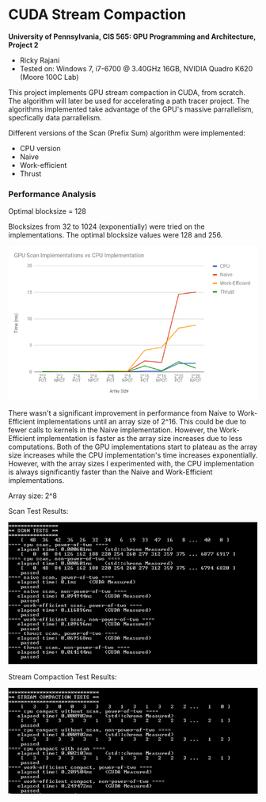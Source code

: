 CUDA Stream Compaction
======================

**University of Pennsylvania, CIS 565: GPU Programming and Architecture, Project 2**

* Ricky Rajani
* Tested on: Windows 7, i7-6700 @ 3.40GHz 16GB, NVIDIA Quadro K620 (Moore 100C Lab)

This project implements GPU stream compaction in CUDA, from scratch. The algorithm will later be used for accelerating a path tracer project. The algorithms implemented take advantage of the GPU's massive parrallelism, specfically data parrallelism.

Different versions of the Scan (Prefix Sum) algorithm were implemented:
- CPU version
- Naive
- Work-efficient
- Thrust

### Performance Analysis

Optimal blocksize = 128

Blocksizes from 32 to 1024 (exponentially) were tried on the implementations. The optimal blocksize values were 128 and 256.

![](img/graph-comp.PNG)

There wasn't a significant improvement in performance from Naive to Work-Efficient implementations until an array size of 2^16. This could be due to fewer calls to kernels in the Naive implementation. However, the Work-Efficient implementation is faster as the array size increases due to less computations. Both of the GPU implementations start to plateau as the array size increases while the CPU implementation's time increases exponentially. However, with the array sizes I experimented with, the CPU implementation is always significantly faster than the Naive and Work-Efficient implementations. 

Array size: 2^8

Scan Test Results:

![](img/scan-tests.PNG)

Stream Compaction Test Results:

![](img/compaction-tests.PNG)
